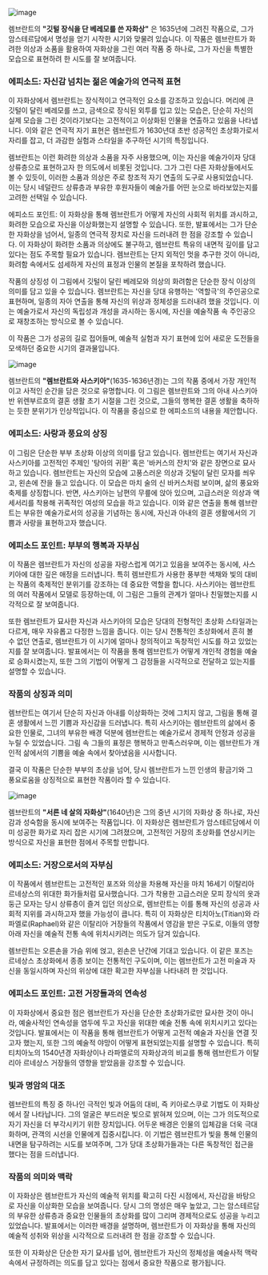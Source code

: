 ![image](https://github.com/user-attachments/assets/775f0b08-2f8d-448e-9620-e64116fdc8b0)


렘브란트의 **"깃털 장식을 단 베레모를 쓴 자화상"** 은 1635년에 그려진 작품으로, 그가 암스테르담에서 명성을 얻기 시작한 시기와 맞물려 있습니다. 이 작품은 렘브란트가 화려한 의상과 소품을 활용하여 자화상을 그린 여러 작품 중 하나로, 그가 자신을 특별한 모습으로 표현하려 한 시도를 잘 보여줍니다.

### 에피소드: 자신감 넘치는 젊은 예술가의 연극적 표현
이 자화상에서 렘브란트는 장식적이고 연극적인 요소를 강조하고 있습니다. 머리에 큰 깃털이 달린 베레모를 쓰고, 금색으로 장식된 외투를 입고 있는 모습은, 단순히 자신의 실제 모습을 그린 것이라기보다는 고전적이고 이상화된 인물을 연출하고 있음을 나타냅니다. 이와 같은 연극적 자기 표현은 렘브란트가 1630년대 초반 성공적인 초상화가로서 자리를 잡고, 더 과감한 실험과 스타일을 추구하던 시기의 특징입니다.

렘브란트는 이런 화려한 의상과 소품을 자주 사용했으며, 이는 자신을 예술가이자 당대 상류층으로 표현하고자 한 의도에서 비롯된 것입니다. 그가 그린 다른 자화상들에서도 볼 수 있듯이, 이러한 소품과 의상은 주로 창조적 자기 연출의 도구로 사용되었습니다. 이는 당시 네덜란드 상류층과 부유한 후원자들이 예술가를 어떤 눈으로 바라보았는지를 고려한 선택일 수 있습니다.

에피소드 포인트: 이 자화상을 통해 렘브란트가 어떻게 자신의 사회적 위치를 과시하고, 화려한 모습으로 자신을 이상화했는지 설명할 수 있습니다. 또한, 발표에서는 그가 단순한 자화상을 넘어서, 일종의 연극적 장치로 자신을 드러내려 한 점을 강조할 수 있습니다. 이 자화상이 화려한 소품과 의상에도 불구하고, 렘브란트 특유의 내면적 깊이를 담고 있다는 점도 주목할 필요가 있습니다. 렘브란트는 단지 외적인 멋을 추구한 것이 아니라, 화려함 속에서도 섬세하게 자신의 표정과 인물의 본질을 포착하려 했습니다.

작품의 상징성
이 그림에서 깃털이 달린 베레모와 의상의 화려함은 단순한 장식 이상의 의미를 담고 있을 수 있습니다. 렘브란트는 자신을 당대 유행하는 '역할극'의 주인공으로 표현하며, 일종의 자아 연출을 통해 자신의 위상과 정체성을 드러내려 했을 것입니다. 이는 예술가로서 자신의 독립성과 개성을 과시하는 동시에, 자신을 예술작품 속 주인공으로 재창조하는 방식으로 볼 수 있습니다.

이 작품은 그가 성공의 길로 접어들며, 예술적 실험과 자기 표현에 있어 새로운 도전들을 모색하던 중요한 시기의 결과물입니다.

![image](https://github.com/user-attachments/assets/b9147e77-6c79-48ea-ad6a-4f348cccf93b)

렘브란트의 **"렘브란트와 사스키아"**(1635-1636년경)는 그의 작품 중에서 가장 개인적이고 사적인 순간을 담은 것으로 유명합니다. 이 그림은 렘브란트와 그의 아내 사스키아 반 위렌부르흐의 결혼 생활 초기 시절을 그린 것으로, 그들의 행복한 결혼 생활을 축하하는 듯한 분위기가 인상적입니다. 이 작품을 중심으로 한 에피소드의 내용을 제안합니다.

### 에피소드: 사랑과 풍요의 상징
이 그림은 단순한 부부 초상화 이상의 의미를 담고 있습니다. 렘브란트는 여기서 자신과 사스키아를 고전적인 주제인 '탕아의 귀환' 혹은 '바커스의 잔치'와 같은 장면으로 묘사하고 있습니다. 렘브란트는 자신의 모습에 고풍스러운 의상과 깃털이 달린 모자를 씌우고, 왼손에 잔을 들고 있습니다. 이 모습은 마치 술의 신 바커스처럼 보이며, 삶의 풍요와 축제를 상징합니다. 반면, 사스키아는 남편의 무릎에 앉아 있으며, 고급스러운 의상과 액세서리를 착용해 귀족적인 여성의 모습을 하고 있습니다. 이와 같은 연출을 통해 렘브란트는 부유한 예술가로서의 성공을 기념하는 동시에, 자신과 아내의 결혼 생활에서의 기쁨과 사랑을 표현하고자 했습니다.

### 에피소드 포인트: 부부의 행복과 자부심
이 작품은 렘브란트가 자신의 성공을 자랑스럽게 여기고 있음을 보여주는 동시에, 사스키아에 대한 깊은 애정을 드러냅니다. 특히 렘브란트가 사용한 풍부한 색채와 빛의 대비는 작품의 축제적인 분위기를 강조하는 데 중요한 역할을 합니다. 사스키아는 렘브란트의 여러 작품에서 모델로 등장하는데, 이 그림은 그들의 관계가 얼마나 친밀했는지를 시각적으로 잘 보여줍니다.

또한 렘브란트가 묘사한 자신과 사스키아의 모습은 당대의 전형적인 초상화 스타일과는 다르게, 매우 자유롭고 다정한 느낌을 줍니다. 이는 당시 전통적인 초상화에서 흔히 볼 수 없던 연출로, 렘브란트가 이 시기에 얼마나 창의적이고 독창적인 시도를 하고 있었는지를 잘 보여줍니다. 발표에서는 이 작품을 통해 렘브란트가 어떻게 개인적 경험을 예술로 승화시켰는지, 또한 그의 기법이 어떻게 그 감정들을 시각적으로 전달하고 있는지를 설명할 수 있습니다.

### 작품의 상징과 의미
렘브란트는 여기서 단순히 자신과 아내를 이상화하는 것에 그치지 않고, 그림을 통해 결혼 생활에서 느낀 기쁨과 자신감을 드러냅니다. 특히 사스키아는 렘브란트의 삶에서 중요한 인물로, 그녀의 부유한 배경 덕분에 렘브란트는 예술가로서 경제적 안정과 성공을 누릴 수 있었습니다. 그림 속 그들의 표정은 행복하고 만족스러우며, 이는 렘브란트가 개인적 삶에서의 기쁨을 예술 속에서 찾아냈음을 시사합니다.

결국 이 작품은 단순한 부부의 초상을 넘어, 당시 렘브란트가 느낀 인생의 황금기와 그 풍요로움을 상징적으로 표현한 작품이라 할 수 있습니다.

![image](https://github.com/user-attachments/assets/ba9cd877-934d-439f-b088-a52cbd110671)

렘브란트의 **"서른 네 살의 자화상"**(1640년)은 그의 중년 시기의 자화상 중 하나로, 자신감과 성숙함을 동시에 보여주는 작품입니다. 이 자화상은 렘브란트가 암스테르담에서 이미 성공한 화가로 자리 잡은 시기에 그려졌으며, 고전적인 거장의 초상화를 연상시키는 방식으로 자신을 표현한 점에서 주목할 만합니다.

### 에피소드: 거장으로서의 자부심
이 작품에서 렘브란트는 고전적인 포즈와 의상을 차용해 자신을 마치 16세기 이탈리아 르네상스의 위대한 화가들처럼 묘사했습니다. 그가 착용한 고급스러운 모피 장식의 옷과 둥근 모자는 당시 상류층이 즐겨 입던 의상으로, 렘브란트는 이를 통해 자신의 성공과 사회적 지위를 과시하고자 했을 가능성이 큽니다. 특히 이 자화상은 티치아노(Titian)와 라파엘로(Raphael)와 같은 이탈리아 거장들의 작품에서 영감을 받은 구도로, 이들의 영향 아래 자신을 예술적 전통 속에 위치시키려는 의도가 담겨 있습니다.

렘브란트는 오른손을 가슴 위에 얹고, 왼손은 난간에 기대고 있습니다. 이 같은 포즈는 르네상스 초상화에서 종종 보이는 전통적인 구도이며, 이는 렘브란트가 고전 미술과 자신을 동일시하며 자신의 위상에 대한 확고한 자부심을 나타내려 한 것입니다.

### 에피소드 포인트: 고전 거장들과의 연속성
이 자화상에서 중요한 점은 렘브란트가 자신을 단순한 초상화가로만 묘사한 것이 아니라, 예술사적인 연속성을 염두에 두고 자신을 위대한 예술 전통 속에 위치시키고 있다는 것입니다. 발표에서는 이 작품을 통해 렘브란트가 어떻게 고전적 예술과 자신을 연결 짓고자 했는지, 또한 그의 예술적 야망이 어떻게 표현되었는지를 설명할 수 있습니다. 특히 티치아노의 1540년경 자화상이나 라파엘로의 자화상과의 비교를 통해 렘브란트가 이탈리아 르네상스 거장들의 영향을 받았음을 강조할 수 있습니다.

### 빛과 명암의 대조
렘브란트의 특징 중 하나인 극적인 빛과 어둠의 대비, 즉 키아로스쿠로 기법도 이 자화상에서 잘 나타납니다. 그의 얼굴은 부드러운 빛으로 밝혀져 있으며, 이는 그가 의도적으로 자기 자신을 더 부각시키기 위한 장치입니다. 어두운 배경은 인물의 입체감을 더욱 극대화하며, 관객의 시선을 인물에게 집중시킵니다. 이 기법은 렘브란트가 빛을 통해 인물의 내면을 탐구하려는 시도를 보여주며, 그가 당대 초상화가들과는 다른 독창적인 접근을 했다는 점을 드러냅니다.

### 작품의 의미와 맥락
이 자화상은 렘브란트가 자신의 예술적 위치를 확고히 다진 시점에서, 자신감을 바탕으로 자신을 이상화한 모습을 보여줍니다. 당시 그의 명성은 매우 높았고, 그는 암스테르담의 부유한 상류층과 중요한 인물들의 초상화를 많이 그리며 경제적으로도 성공을 누리고 있었습니다. 발표에서는 이러한 배경을 설명하며, 렘브란트가 이 자화상을 통해 자신의 예술적 성취와 위상을 시각적으로 드러내려 한 점을 강조할 수 있습니다.

또한 이 자화상은 단순한 자기 묘사를 넘어, 렘브란트가 자신의 정체성을 예술사적 맥락 속에서 규정하려는 의도를 담고 있다는 점에서 중요한 작품으로 평가됩니다.
